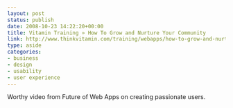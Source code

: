 ```yaml
---
layout: post
status: publish
date: 2008-10-23 14:22:20+00:00
title: Vitamin Training » How To Grow and Nurture Your Community
link: http://www.thinkvitamin.com/training/webapps/how-to-grow-and-nurture-your-community/
type: aside
categories:
- business
- design
- usability
- user experience
---
```


Worthy video from Future of Web Apps on creating passionate users.
